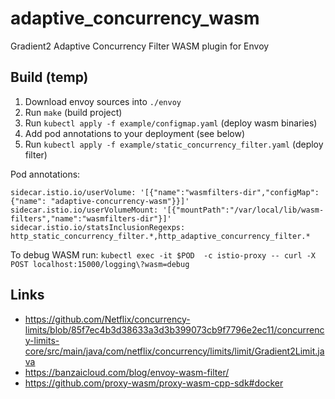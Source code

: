 # adaptive_concurrency_wasm
Gradient2 Adaptive Concurrency Filter WASM plugin for Envoy

## Build (temp)

1) Download envoy sources into `./envoy`
1) Run `make` (build project)
1) Run `kubectl apply -f example/configmap.yaml` (deploy wasm binaries)
1) Add pod annotations to your deployment (see below)
1) Run `kubectl apply -f example/static_concurrency_filter.yaml` (deploy filter)

Pod annotations:
```
sidecar.istio.io/userVolume: '[{"name":"wasmfilters-dir","configMap": {"name": "adaptive-concurrency-wasm"}}]'
sidecar.istio.io/userVolumeMount: '[{"mountPath":"/var/local/lib/wasm-filters","name":"wasmfilters-dir"}]'
sidecar.istio.io/statsInclusionRegexps: http_static_concurrency_filter.*,http_adaptive_concurrency_filter.*
```

To debug WASM run:
`kubectl exec -it $POD  -c istio-proxy -- curl -X POST localhost:15000/logging\?wasm=debug`

## Links
 - https://github.com/Netflix/concurrency-limits/blob/85f7ec4b3d38633a3d3b399073cb9f7796e2ec11/concurrency-limits-core/src/main/java/com/netflix/concurrency/limits/limit/Gradient2Limit.java
 - https://banzaicloud.com/blog/envoy-wasm-filter/
 - https://github.com/proxy-wasm/proxy-wasm-cpp-sdk#docker